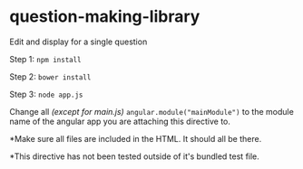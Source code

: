 # question-making-library
Edit and display for a single question

Step 1: ````npm install````

Step 2: ````bower install````

Step 3: ````node app.js````


Change all *(except for main.js)* ````angular.module("mainModule")```` to the module name of the angular app you are attaching this directive to.




*Make sure all files are included in the HTML. It should all be there.

*This directive has not been tested outside of it's bundled test file.
